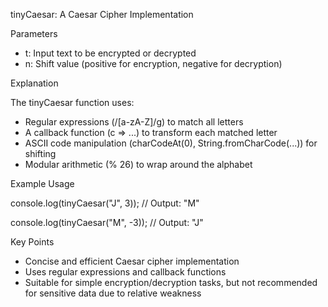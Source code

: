 tinyCaesar: A Caesar Cipher Implementation

Parameters

- t: Input text to be encrypted or decrypted
- n: Shift value (positive for encryption, negative for decryption)


Explanation

The tinyCaesar function uses:

- Regular expressions (/[a-zA-Z]/g) to match all letters
- A callback function (c => ...) to transform each matched letter
- ASCII code manipulation (charCodeAt(0), String.fromCharCode(...)) for shifting
- Modular arithmetic (% 26) to wrap around the alphabet

Example Usage

console.log(tinyCaesar("J", 3));  // Output: "M"

console.log(tinyCaesar("M", -3)); // Output: "J"


Key Points

- Concise and efficient Caesar cipher implementation
- Uses regular expressions and callback functions
- Suitable for simple encryption/decryption tasks, but not recommended for sensitive data due to relative weakness
